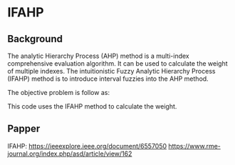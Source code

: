 # IFAHP
## Background

The analytic Hierarchy Process (AHP) method is a multi-index comprehensive evaluation algorithm. It can be used to calculate the weight of multiple indexes. The intuitionistic Fuzzy Analytic Hierarchy Process (IFAHP) method is to introduce interval fuzzies into the AHP method.

The objective problem is follow as:


This code uses the IFAHP method to calculate the weight.

## Papper
IFAHP: https://ieeexplore.ieee.org/document/6557050
https://www.rme-journal.org/index.php/asd/article/view/162
